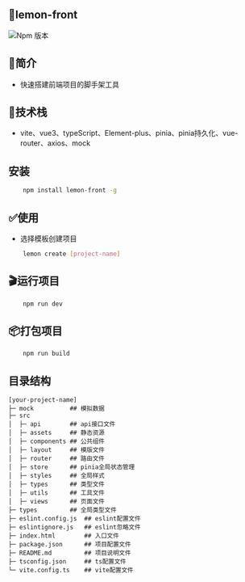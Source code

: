 ## 🍋lemon-front
![Npm 版本](https://img.shields.io/badge/lemon--front-V1.0.2%20-green)

## 📖简介
- 快速搭建前端项目的脚手架工具

## 🤖技术栈
- vite、vue3、typeScript、Element-plus、pinia、pinia持久化、vue-router、axios、mock

## 安装
```bash
    npm install lemon-front -g
```
## ✅使用
- 选择模板创建项目
```bash
    lemon create [project-name]
```

## 🎬运行项目
```bash
    npm run dev
```

## 📦打包项目
```bash
    npm run build
```


## 目录结构
```
[your-project-name]                  
├─ mock          ## 模拟数据                                                           
├─ src                              
│  ├─ api        ## api接口文件                                                      
│  ├─ assets     ## 静态资源                                                        
│  ├─ components ## 公共组件                                            
│  ├─ layout     ## 模版文件                                                        
│  ├─ router     ## 路由文件                                                        
│  ├─ store      ## pinia全局状态管理                                          
│  ├─ styles     ## 全局样式                                                        
│  ├─ types      ## 类型文件                                                        
│  ├─ utils      ## 工具文件                                                        
│  ├─ views      ## 页面文件                                                        
├─ types         ## 全局类型文件                               
├─ eslint.config.js  ## eslint配置文件                                   
├─ eslintignore.js   ## eslint忽略文件                                    
├─ index.html        ## 入口文件                                                        
├─ package.json      ## 项目配置文件                                                  
├─ README.md         ## 项目说明文件                                                  
├─ tsconfig.json     ## ts配置文件                                                   
└─ vite.config.ts    ## vite配置文件                                        
```